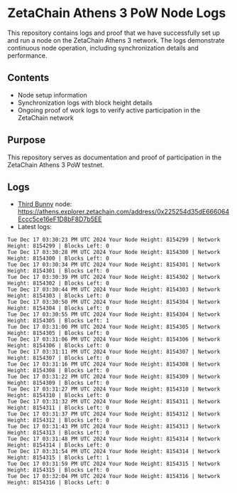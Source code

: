 # ZetaChain Athens 3 PoW Node Logs
This repository contains logs and proof that we have successfully set up and run a node on the ZetaChain Athens 3 network. The logs demonstrate continuous node operation, including synchronization details and performance.

## Contents
- Node setup information
- Synchronization logs with block height details
- Ongoing proof of work logs to verify active participation in the ZetaChain network

## Purpose
This repository serves as documentation and proof of participation in the ZetaChain Athens 3 PoW testnet.

## Logs

- [Third Bunny](https://thirdbunny.xyz/) node: https://athens.explorer.zetachain.com/address/0x225254d35dE666064Eccc5ce16eF1D8bF8D7b5EE
- Latest logs:
```
Tue Dec 17 03:30:23 PM UTC 2024 Your Node Height: 8154299 | Network Height: 8154299 | Blocks Left: 0
Tue Dec 17 03:30:28 PM UTC 2024 Your Node Height: 8154300 | Network Height: 8154300 | Blocks Left: 0
Tue Dec 17 03:30:34 PM UTC 2024 Your Node Height: 8154301 | Network Height: 8154301 | Blocks Left: 0
Tue Dec 17 03:30:39 PM UTC 2024 Your Node Height: 8154302 | Network Height: 8154302 | Blocks Left: 0
Tue Dec 17 03:30:44 PM UTC 2024 Your Node Height: 8154303 | Network Height: 8154303 | Blocks Left: 0
Tue Dec 17 03:30:50 PM UTC 2024 Your Node Height: 8154304 | Network Height: 8154304 | Blocks Left: 0
Tue Dec 17 03:30:55 PM UTC 2024 Your Node Height: 8154304 | Network Height: 8154305 | Blocks Left: 1
Tue Dec 17 03:31:00 PM UTC 2024 Your Node Height: 8154305 | Network Height: 8154305 | Blocks Left: 0
Tue Dec 17 03:31:06 PM UTC 2024 Your Node Height: 8154306 | Network Height: 8154306 | Blocks Left: 0
Tue Dec 17 03:31:11 PM UTC 2024 Your Node Height: 8154307 | Network Height: 8154307 | Blocks Left: 0
Tue Dec 17 03:31:16 PM UTC 2024 Your Node Height: 8154308 | Network Height: 8154308 | Blocks Left: 0
Tue Dec 17 03:31:22 PM UTC 2024 Your Node Height: 8154309 | Network Height: 8154309 | Blocks Left: 0
Tue Dec 17 03:31:27 PM UTC 2024 Your Node Height: 8154310 | Network Height: 8154310 | Blocks Left: 0
Tue Dec 17 03:31:32 PM UTC 2024 Your Node Height: 8154311 | Network Height: 8154311 | Blocks Left: 0
Tue Dec 17 03:31:37 PM UTC 2024 Your Node Height: 8154312 | Network Height: 8154312 | Blocks Left: 0
Tue Dec 17 03:31:43 PM UTC 2024 Your Node Height: 8154313 | Network Height: 8154313 | Blocks Left: 0
Tue Dec 17 03:31:48 PM UTC 2024 Your Node Height: 8154314 | Network Height: 8154314 | Blocks Left: 0
Tue Dec 17 03:31:54 PM UTC 2024 Your Node Height: 8154314 | Network Height: 8154315 | Blocks Left: 1
Tue Dec 17 03:31:59 PM UTC 2024 Your Node Height: 8154315 | Network Height: 8154315 | Blocks Left: 0
Tue Dec 17 03:32:04 PM UTC 2024 Your Node Height: 8154316 | Network Height: 8154316 | Blocks Left: 0
```
